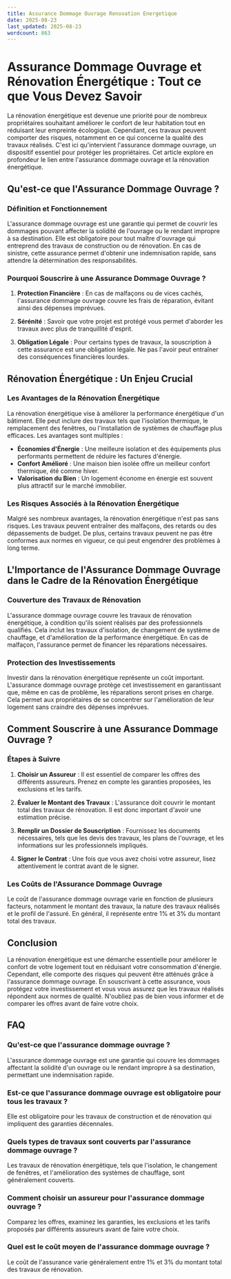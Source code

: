 ```yaml
---
title: Assurance Dommage Ouvrage Renovation Energetique
date: 2025-08-23
last_updated: 2025-08-23
wordcount: 863
---
```


# Assurance Dommage Ouvrage et Rénovation Énergétique : Tout ce que Vous Devez Savoir

La rénovation énergétique est devenue une priorité pour de nombreux propriétaires souhaitant améliorer le confort de leur habitation tout en réduisant leur empreinte écologique. Cependant, ces travaux peuvent comporter des risques, notamment en ce qui concerne la qualité des travaux réalisés. C'est ici qu'intervient l'assurance dommage ouvrage, un dispositif essentiel pour protéger les propriétaires. Cet article explore en profondeur le lien entre l'assurance dommage ouvrage et la rénovation énergétique.

## Qu'est-ce que l'Assurance Dommage Ouvrage ?

### Définition et Fonctionnement

L'assurance dommage ouvrage est une garantie qui permet de couvrir les dommages pouvant affecter la solidité de l'ouvrage ou le rendant impropre à sa destination. Elle est obligatoire pour tout maître d'ouvrage qui entreprend des travaux de construction ou de rénovation. En cas de sinistre, cette assurance permet d'obtenir une indemnisation rapide, sans attendre la détermination des responsabilités.

### Pourquoi Souscrire à une Assurance Dommage Ouvrage ?

1. **Protection Financière** : En cas de malfaçons ou de vices cachés, l'assurance dommage ouvrage couvre les frais de réparation, évitant ainsi des dépenses imprévues.
   
2. **Sérénité** : Savoir que votre projet est protégé vous permet d'aborder les travaux avec plus de tranquillité d'esprit.

3. **Obligation Légale** : Pour certains types de travaux, la souscription à cette assurance est une obligation légale. Ne pas l'avoir peut entraîner des conséquences financières lourdes.

## Rénovation Énergétique : Un Enjeu Crucial

### Les Avantages de la Rénovation Énergétique

La rénovation énergétique vise à améliorer la performance énergétique d'un bâtiment. Elle peut inclure des travaux tels que l'isolation thermique, le remplacement des fenêtres, ou l'installation de systèmes de chauffage plus efficaces. Les avantages sont multiples :

- **Économies d'Énergie** : Une meilleure isolation et des équipements plus performants permettent de réduire les factures d'énergie.
- **Confort Amélioré** : Une maison bien isolée offre un meilleur confort thermique, été comme hiver.
- **Valorisation du Bien** : Un logement économe en énergie est souvent plus attractif sur le marché immobilier.

### Les Risques Associés à la Rénovation Énergétique

Malgré ses nombreux avantages, la rénovation énergétique n'est pas sans risques. Les travaux peuvent entraîner des malfaçons, des retards ou des dépassements de budget. De plus, certains travaux peuvent ne pas être conformes aux normes en vigueur, ce qui peut engendrer des problèmes à long terme.

## L'Importance de l'Assurance Dommage Ouvrage dans le Cadre de la Rénovation Énergétique

### Couverture des Travaux de Rénovation

L'assurance dommage ouvrage couvre les travaux de rénovation énergétique, à condition qu'ils soient réalisés par des professionnels qualifiés. Cela inclut les travaux d'isolation, de changement de système de chauffage, et d'amélioration de la performance énergétique. En cas de malfaçon, l'assurance permet de financer les réparations nécessaires.

### Protection des Investissements

Investir dans la rénovation énergétique représente un coût important. L'assurance dommage ouvrage protège cet investissement en garantissant que, même en cas de problème, les réparations seront prises en charge. Cela permet aux propriétaires de se concentrer sur l'amélioration de leur logement sans craindre des dépenses imprévues.

## Comment Souscrire à une Assurance Dommage Ouvrage ?

### Étapes à Suivre

1. **Choisir un Assureur** : Il est essentiel de comparer les offres des différents assureurs. Prenez en compte les garanties proposées, les exclusions et les tarifs.

2. **Évaluer le Montant des Travaux** : L'assurance doit couvrir le montant total des travaux de rénovation. Il est donc important d'avoir une estimation précise.

3. **Remplir un Dossier de Souscription** : Fournissez les documents nécessaires, tels que les devis des travaux, les plans de l'ouvrage, et les informations sur les professionnels impliqués.

4. **Signer le Contrat** : Une fois que vous avez choisi votre assureur, lisez attentivement le contrat avant de le signer.

### Les Coûts de l'Assurance Dommage Ouvrage

Le coût de l'assurance dommage ouvrage varie en fonction de plusieurs facteurs, notamment le montant des travaux, la nature des travaux réalisés et le profil de l'assuré. En général, il représente entre 1% et 3% du montant total des travaux.

## Conclusion

La rénovation énergétique est une démarche essentielle pour améliorer le confort de votre logement tout en réduisant votre consommation d'énergie. Cependant, elle comporte des risques qui peuvent être atténués grâce à l'assurance dommage ouvrage. En souscrivant à cette assurance, vous protégez votre investissement et vous vous assurez que les travaux réalisés répondent aux normes de qualité. N'oubliez pas de bien vous informer et de comparer les offres avant de faire votre choix.

## FAQ

### Qu'est-ce que l'assurance dommage ouvrage ?

L'assurance dommage ouvrage est une garantie qui couvre les dommages affectant la solidité d'un ouvrage ou le rendant impropre à sa destination, permettant une indemnisation rapide.

### Est-ce que l'assurance dommage ouvrage est obligatoire pour tous les travaux ?

Elle est obligatoire pour les travaux de construction et de rénovation qui impliquent des garanties décennales.

### Quels types de travaux sont couverts par l'assurance dommage ouvrage ?

Les travaux de rénovation énergétique, tels que l'isolation, le changement de fenêtres, et l'amélioration des systèmes de chauffage, sont généralement couverts.

### Comment choisir un assureur pour l'assurance dommage ouvrage ?

Comparez les offres, examinez les garanties, les exclusions et les tarifs proposés par différents assureurs avant de faire votre choix.

### Quel est le coût moyen de l'assurance dommage ouvrage ?

Le coût de l'assurance varie généralement entre 1% et 3% du montant total des travaux de rénovation.